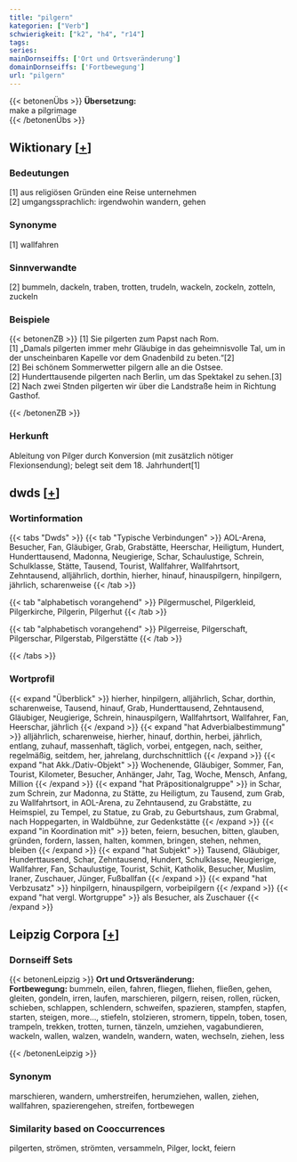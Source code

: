 ```yaml
---
title: "pilgern"
kategorien: ["Verb"]
schwierigkeit: ["k2", "h4", "r14"]
tags:
series:
mainDornseiffs: ['Ort und Ortsveränderung']
domainDornseiffs: ['Fortbewegung']
url: "pilgern"
---
```


{{< betonenÜbs >}}
**Übersetzung:**  
make  a pilgrimage  
{{< /betonenÜbs >}}

## Wiktionary [[+](https://de.wiktionary.org/wiki/pilgern)]

### Bedeutungen
[1] aus religiösen Gründen eine Reise unternehmen  
[2] umgangssprachlich: irgendwohin wandern, gehen  

### Synonyme
[1] wallfahren  

### Sinnverwandte
[2] bummeln, dackeln, traben, trotten, trudeln, wackeln, zockeln, zotteln, zuckeln  

### Beispiele
{{< betonenZB >}}
[1] Sie pilgerten zum Papst nach Rom.  
[1] „Damals pilgerten immer mehr Gläubige in das geheimnisvolle Tal, um in der unscheinbaren Kapelle vor dem Gnadenbild zu beten.“[2]  
[2] Bei schönem Sommerwetter pilgern alle an die Ostsee.  
[2] Hunderttausende pilgerten nach Berlin, um das Spektakel zu sehen.[3]  
[2] Nach zwei Stnden pilgerten wir über die Landstraße heim in Richtung Gasthof.  

{{< /betonenZB >}}
### Herkunft
Ableitung von Pilger durch Konversion (mit zusätzlich nötiger Flexionsendung); belegt seit dem 18. Jahrhundert[1]  



## dwds [[+](https://www.dwds.de/wb/pilgern)]

### Wortinformation
{{< tabs "Dwds" >}}
{{< tab "Typische Verbindungen" >}}
AOL-Arena, Besucher, Fan, Gläubiger, Grab, Grabstätte, Heerschar, Heiligtum, Hundert, Hunderttausend, Madonna, Neugierige, Schar, Schaulustige, Schrein, Schulklasse, Stätte, Tausend, Tourist, Wallfahrer, Wallfahrtsort, Zehntausend, alljährlich, dorthin, hierher, hinauf, hinauspilgern, hinpilgern, jährlich, scharenweise
{{< /tab >}}

{{< tab "alphabetisch vorangehend" >}}
Pilgermuschel, Pilgerkleid, Pilgerkirche, Pilgerin, Pilgerhut
{{< /tab >}}

{{< tab "alphabetisch vorangehend" >}}
Pilgerreise, Pilgerschaft, Pilgerschar, Pilgerstab, Pilgerstätte
{{< /tab >}}

{{< /tabs >}}

### Wortprofil
{{< expand "Überblick" >}} hierher, hinpilgern, alljährlich, Schar, dorthin, scharenweise, Tausend, hinauf, Grab, Hunderttausend, Zehntausend, Gläubiger, Neugierige, Schrein, hinauspilgern, Wallfahrtsort, Wallfahrer, Fan, Heerschar, jährlich {{< /expand >}}
{{< expand "hat Adverbialbestimmung" >}} alljährlich, scharenweise, hierher, hinauf, dorthin, herbei, jährlich, entlang, zuhauf, massenhaft, täglich, vorbei, entgegen, nach, seither, regelmäßig, seitdem, her, jahrelang, durchschnittlich {{< /expand >}}
{{< expand "hat Akk./Dativ-Objekt" >}} Wochenende, Gläubiger, Sommer, Fan, Tourist, Kilometer, Besucher, Anhänger, Jahr, Tag, Woche, Mensch, Anfang, Million {{< /expand >}}
{{< expand "hat Präpositionalgruppe" >}} in Schar, zum Schrein, zur Madonna, zu Stätte, zu Heiligtum, zu Tausend, zum Grab, zu Wallfahrtsort, in AOL-Arena, zu Zehntausend, zu Grabstätte, zu Heimspiel, zu Tempel, zu Statue, zu Grab, zu Geburtshaus, zum Grabmal, nach Hoppegarten, in Waldbühne, zur Gedenkstätte {{< /expand >}}
{{< expand "in Koordination mit" >}} beten, feiern, besuchen, bitten, glauben, gründen, fordern, lassen, halten, kommen, bringen, stehen, nehmen, bleiben {{< /expand >}}
{{< expand "hat Subjekt" >}} Tausend, Gläubiger, Hunderttausend, Schar, Zehntausend, Hundert, Schulklasse, Neugierige, Wallfahrer, Fan, Schaulustige, Tourist, Schiit, Katholik, Besucher, Muslim, Iraner, Zuschauer, Jünger, Fußballfan {{< /expand >}}
{{< expand "hat Verbzusatz" >}} hinpilgern, hinauspilgern, vorbeipilgern {{< /expand >}}
{{< expand "hat vergl. Wortgruppe" >}} als Besucher, als Zuschauer {{< /expand >}}

## Leipzig Corpora [[+](https://corpora.uni-leipzig.de/en/res?word=pilgern&corpusId=deu_newscrawl-public_2018)]

### Dornseiff Sets
{{< betonenLeipzig >}}
**Ort und Ortsveränderung:**  
**Fortbewegung:** bummeln, eilen, fahren, fliegen, fliehen, fließen, gehen, gleiten, gondeln, irren, laufen, marschieren, pilgern, reisen, rollen, rücken, schieben, schlappen, schlendern, schweifen, spazieren, stampfen, stapfen, starten, steigen, more..., stiefeln, stolzieren, stromern, tippeln, toben, tosen, trampeln, trekken, trotten, turnen, tänzeln, umziehen, vagabundieren, wackeln, wallen, walzen, wandeln, wandern, waten, wechseln, ziehen, less  

{{< /betonenLeipzig >}}

### Synonym
marschieren, wandern, umherstreifen, herumziehen, wallen, ziehen, wallfahren, spazierengehen, streifen, fortbewegen


### Similarity based on Cooccurrences
pilgerten, strömen, strömten, versammeln, Pilger, lockt, feiern

